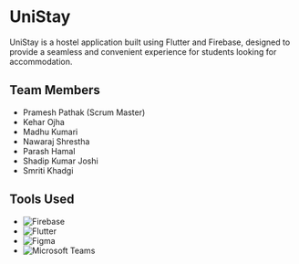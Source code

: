 # UniStay

UniStay is a hostel application built using Flutter and Firebase, designed to provide a seamless and convenient experience for students looking for accommodation.

## Team Members

- Pramesh Pathak (Scrum Master)
- Kehar Ojha
- Madhu Kumari 
- Nawaraj Shrestha
- Parash Hamal
- Shadip Kumar Joshi
- Smriti Khadgi

## Tools Used

- ![Firebase](https://img.shields.io/badge/-Firebase-FFCA28?style=flat-square&logo=firebase&logoColor=ffffff)
- ![Flutter](https://img.shields.io/badge/-Flutter-02569B?style=flat-square&logo=flutter&logoColor=ffffff)
- ![Figma](https://img.shields.io/badge/-Figma-F24E1E?style=flat-square&logo=figma&logoColor=ffffff)
- ![Microsoft Teams](https://img.shields.io/badge/-Microsoft%20Teams-6264A7?style=flat-square&logo=microsoft-teams&logoColor=ffffff)
